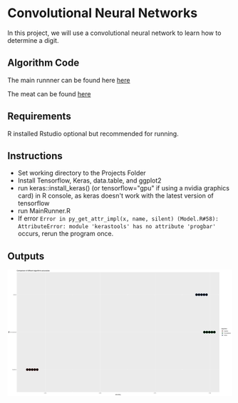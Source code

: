 # Convolutional Neural Networks
In this project, we will use a convolutional neural network to learn how to determine a digit.
 
## Algorithm Code
The main runnner can be found here [here](https://github.com/deltarod/NAU-CS499/blob/master/Project6/MainRunner.R)

The meat can be found [here](https://github.com/deltarod/NAU-CS499/blob/master/Project6/Model.R)
 
## Requirements
R installed
Rstudio optional but recommended for running.

## Instructions
* Set working directory to the Projects Folder
* Install Tensorflow, Keras, data.table, and ggplot2
* run keras::install_keras() (or tensorflow="gpu" if using a nvidia graphics card) in R console, as keras doesn't work with the latest version of tensorflow
* run MainRunner.R
* If error `Error in py_get_attr_impl(x, name, silent) (Model.R#58): AttributeError: module 'kerastools' has no attribute 'progbar'` occurs,
rerun the program once. 

## Outputs

![Accuracies](https://github.com/deltarod/NAU-CS499/blob/master/Project6/dotPlot.png?raw=true)


